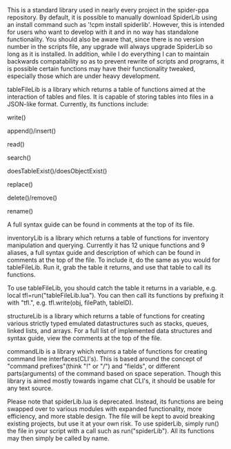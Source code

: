 This is a standard library used in nearly every project in the spider-ppa repository. By default, it is possible to manually download SpiderLib using an install command such as '!cpm install spiderlib'. However, this is intended for users who want to develop with it and in no way has standalone functionality. You should also be aware that, since there is no version number in the scripts file, any upgrade will always upgrade SpiderLib so long as it is installed. In addition, while I do everything I can to maintain backwards compatability so as to prevent rewrite of scripts and programs, it is possible certain functions may have their functionality tweaked, especially those which are under heavy development. 

tableFileLib is a library which returns a table of functions aimed at the interaction of tables and files. It is capable of storing tables into files in a JSON-like format. Currently, its functions include:

  write()
  
  append()/insert()
  
  read()
  
  search()
  
  doesTableExist()/doesObjectExist()
  
  replace()
  
  delete()/remove()
  
  rename()
  
A full syntax guide can be found in comments at the top of its file. 

inventoryLib is a library which returns a table of functions for inventory manipulation and querying. Currently it has 12 unique functions and 9 aliases, a full syntax guide and description of which can be found in comments at the top of the file.
To include it, do the same as you would for tableFileLib. Run it, grab the table it returns, and use that table to call its functions.


To use tableFileLib, you should catch the table it returns in a variable, e.g. local tfl=run("tableFileLib.lua"). You can then call its functions by prefixing it with "tfl.", e.g. tfl.write(obj, filePath, tableID).

structureLib is a library which returns a table of functions for creating various strictly typed emulated datastructures such as stacks, queues, linked lists, and arrays. For a full list of implemented data structures and syntax guide, view the comments at the top of the file.

commandLib is a library which returns a table of functions for creating command line interfaces(CLI's). This is based around the concept of "command prefixes"(think "!" or "/") and "fields", or different parts(arguments) of the command based on space seperation. Though this library is aimed mostly towards ingame chat CLI's, it should be usable for any text source.


Please note that spiderLib.lua is deprecated. Instead, its functions are being swapped over to various modules with expanded functionality, more efficiency, and more stable design. The file will be kept to avoid breaking existing projects, but use it at your own risk. To use spiderLib, simply run() the file in your script with a call such as run("spiderLib"). All its functions may then simply be called by name.

